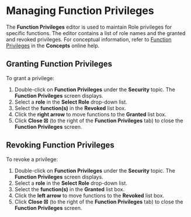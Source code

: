 # Managing Function Privileges

The **Function Privileges** editor is used to maintain Role privileges
for specific functions. The editor contains a list of role names and the
granted and revoked privileges. For conceptual information, refer to
[Function Privileges](../../../administration/privileges.md#function-privileges)
 in the **Concepts** online help.

## Granting Function Privileges

To grant a privilege:

1. Double-click on **Function Privileges** under the **Security**
    topic. The **Function Privileges** screen displays.
2. Select a **role** in the **Select Role** drop-down list.
3. Select the **function(s)** in the **Revoked** list box.
4. Click the **right arrow** to move functions to the **Granted** list
    box.
5. Click **Close ☒** (to the right of the **Function Privileges** tab)
    to close the **Function Privileges** screen.

## Revoking Function Privileges

To revoke a privilege:

1. Double-click on **Function Privileges** under the **Security**
    topic. The **Function Privileges** screen displays.
2. Select a **role** in the **Select Role** drop-down list.
3. Select the **function(s)** in the **Granted** list box.
4. Click the **left arrow** to move functions to the **Revoked** list
    box.
5. Click **Close ☒** (to the right of the **Function Privileges** tab)
    to close the **Function Privileges** screen.

